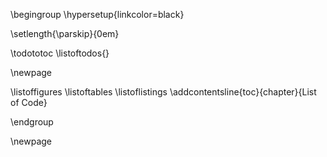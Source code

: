 \begingroup
\hypersetup{linkcolor=black}

<!--
\listof (used by minted's \listoflistings) does not respect the \parskip length
set \parskip to zero for lists to get a harmonized layout
-->

\setlength{\parskip}{0em}

\todototoc
\listoftodos{}

\newpage

\listoffigures
\listoftables
\listoflistings
\addcontentsline{toc}{chapter}{List of Code}

\endgroup

\newpage
